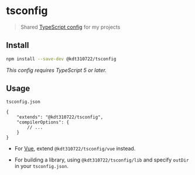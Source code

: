 # tsconfig

> Shared [TypeScript config](https://www.typescriptlang.org/docs/handbook/tsconfig-json.html) for my projects

## Install

```sh
npm install --save-dev @kdt310722/tsconfig
```

*This config requires TypeScript 5 or later.*

## Usage

`tsconfig.json`

```jsonc
{
    "extends": "@kdt310722/tsconfig",
    "compilerOptions": {
        // ...
    }
}
```

* For [Vue](https://vuejs.org), extend `@kdt310722/tsconfig/vue` instead.

* For building a library, using `@kdt310722/tsconfig/lib` and specify `outDir` in your `tsconfig.json`.
